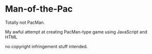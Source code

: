 # Man-of-the-Pac

Totally not PacMan.

My awful attempt at creating PacMan-type game using JavaScript and HTML

no copyright infringement stuff intended.

